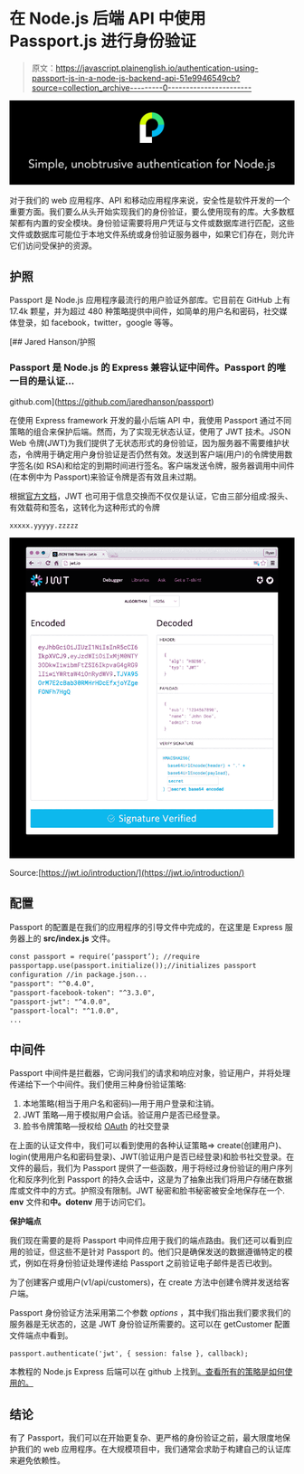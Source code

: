 # 在 Node.js 后端 API 中使用 Passport.js 进行身份验证

> 原文：<https://javascript.plainenglish.io/authentication-using-passport-js-in-a-node-js-backend-api-51e9946549cb?source=collection_archive---------0----------------------->

![](img/0d4463e72842b0bd17f76b8ff186f865.png)

对于我们的 web 应用程序、API 和移动应用程序来说，安全性是软件开发的一个重要方面。我们要么从头开始实现我们的身份验证，要么使用现有的库。大多数框架都有内置的安全模块。身份验证需要将用户凭证与文件或数据库进行匹配，这些文件或数据库可能位于本地文件系统或身份验证服务器中，如果它们存在，则允许它们访问受保护的资源。

## 护照

Passport 是 Node.js 应用程序最流行的用户验证外部库。它目前在 GitHub 上有 17.4k 颗星，并为超过 480 种策略提供中间件，如简单的用户名和密码，社交媒体登录，如 facebook，twitter，google 等等。

[](https://github.com/jaredhanson/passport) [## Jared Hanson/护照

### Passport 是 Node.js 的 Express 兼容认证中间件。Passport 的唯一目的是认证…

github.com](https://github.com/jaredhanson/passport) 

在使用 Express framework 开发的最小后端 API 中，我使用 Passport 通过不同策略的组合来保护后端。然而，为了实现无状态认证，使用了 JWT 技术。JSON Web 令牌(JWT)为我们提供了无状态形式的身份验证，因为服务器不需要维护状态，令牌用于确定用户身份验证是否仍然有效。发送到客户端(用户)的令牌使用数字签名(如 RSA)和给定的到期时间进行签名。客户端发送令牌，服务器调用中间件(在本例中为 Passport)来验证令牌是否有效且未过期。

根据[官方文档](https://jwt.io/introduction/)，JWT 也可用于信息交换而不仅仅是认证，它由三部分组成:报头、有效载荷和签名，这转化为这种形式的令牌

```
xxxxx.yyyyy.zzzzz
```

![](img/c14f53831692a92417ca1f6cb3d66e79.png)

Source:[https://jwt.io/introduction/](https://jwt.io/introduction/)

## 配置

Passport 的配置是在我们的应用程序的引导文件中完成的，在这里是 Express 服务器上的 **src/index.js** 文件。

```
const passport = require(‘passport’); //require passportapp.use(passport.initialize());//initializes passport configuration //in package.json...
"passport": "^0.4.0", 
"passport-facebook-token": "^3.3.0",  
"passport-jwt": "^4.0.0",  
"passport-local": "^1.0.0",
...
```

## **中间件**

Passport 中间件是拦截器，它询问我们的请求和响应对象，验证用户，并将处理传递给下一个中间件。我们使用三种身份验证策略:

1.  本地策略(相当于用户名和密码)—用于用户登录和注销。
2.  JWT 策略—用于模拟用户会话。验证用户是否已经登录。
3.  脸书令牌策略—授权给 [OAuth](http://oauth.net/) 的社交登录

在上面的认证文件中，我们可以看到使用的各种认证策略=> create(创建用户)、login(使用用户名和密码登录)、JWT(验证用户是否已经登录)和脸书社交登录。在文件的最后，我们为 Passport 提供了一些函数，用于将经过身份验证的用户序列化和反序列化到 Passport 的持久会话中，这是为了抽象出我们将用户存储在数据库或文件中的方式。护照没有限制。JWT 秘密和脸书秘密被安全地保存在一个. **env** 文件和**中。dotenv** 用于访问它们。

**保护端点**

我们现在需要的是将 Passport 中间件应用于我们的端点路由。我们还可以看到应用的验证，但这些不是针对 Passport 的。他们只是确保发送的数据遵循特定的模式，例如在将身份验证处理传递给 Passport 之前验证电子邮件是否已收到。

为了创建客户或用户(v1/api/customers)，在 create 方法中创建令牌并发送给客户端。

Passport 身份验证方法采用第二个参数 *options* ，其中我们指出我们要求我们的服务器是无状态的，这是 JWT 身份验证所需要的。这可以在 getCustomer 配置文件端点中看到。

```
passport.authenticate('jwt', { session: false }, callback);
```

本教程的 Node.js Express 后端可以在 github 上找到[。查看所有的策略是如何使用的。](https://github.com/tksilicon/backend_challenge_template_master)

## 结论

有了 Passport，我们可以在开始更复杂、更严格的身份验证之前，最大限度地保护我们的 web 应用程序。在大规模项目中，我们通常会求助于构建自己的认证库来避免依赖性。